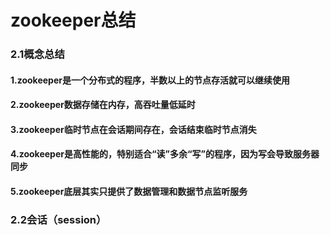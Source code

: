 
zookeeper总结
=
### 2.1概念总结
#### 1.zookeeper是一个分布式的程序，半数以上的节点存活就可以继续使用
#### 2.zookeeper数据存储在内存，高吞吐量低延时
#### 3.zookeeper临时节点在会话期间存在，会话结束临时节点消失
#### 4.zookeeper是高性能的，特别适合“读”多余“写”的程序，因为写会导致服务器同步
#### 5.zookeeper底层其实只提供了数据管理和数据节点监听服务

### 2.2会话（session）
